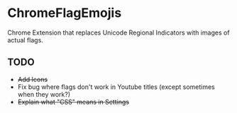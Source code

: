 # ChromeFlagEmojis

Chrome Extension that replaces Unicode Regional Indicators with images of actual flags.

## TODO

* ~~Add Icons~~
* Fix bug where flags don't work in Youtube titles (except sometimes when they work?)
* ~~Explain what "CSS" means in Settings~~
